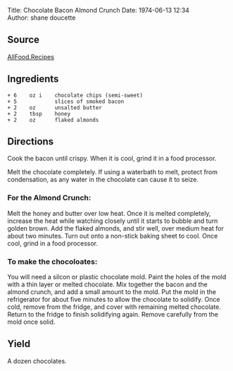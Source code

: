 Title: Chocolate Bacon Almond Crunch
Date: 1974-06-13 12:34  
Author: shane doucette  


## Source
[AllFood.Recipes](https://allfood.recipes/chocolate-bacon-almond-crunch/)


## Ingredients
~~~~
+ 6    oz i    chocolate chips (semi-sweet)
+ 5            slices of smoked bacon
+ 2    oz      unsalted butter
+ 2    tbsp    honey
+ 2    oz      flaked almonds
~~~~


## Directions
Cook the bacon until crispy. When it is cool, grind it in a food processor. 

Melt the chocolate completely. If using a waterbath to melt, protect from condensation, as any water in the chocolate can cause it to seize. 

### For the Almond Crunch:
Melt the honey and butter over low heat. Once it is melted completely, increase the heat while watching closely until it starts to bubble and turn golden brown. Add the flaked almonds, and stir well, over medium heat for about two minutes. Turn out onto a non-stick baking sheet to cool. Once cool, grind in a food processor.

### To make the chocoloates:
You will need a silcon or plastic chocolate mold. Paint the holes of the mold with a thin layer or melted chocolate. Mix together the bacon and the almond crunch, and add a small amount to the mold. Put the mold in the refrigerator for about five minutes to allow the chocolate to solidify. Once cold, remove from the fridge, and cover with remaining melted chocolate. Return to the fridge to finish solidifying again. Remove carefully from the mold once solid.


## Yield
A dozen chocolates.
